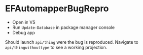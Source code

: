 # EFAutomapperBugRepro

 - Open in VS
 - Run `Update-Database` in package manager console
 - Debug app
 
 Should launch `api/thing` were the bug is reproduced.
 Navigate to `api/thingwithouttype` to see a working projection.
